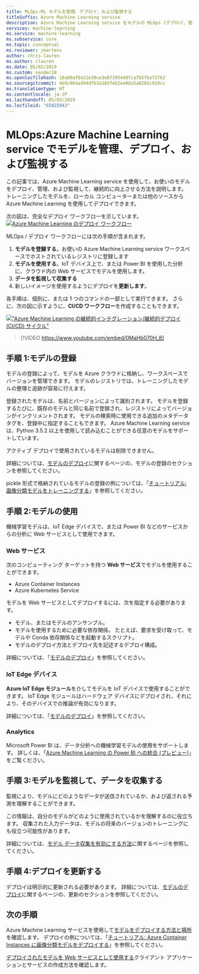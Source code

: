 ```yaml
---
title: MLOps:ML モデルを管理、デプロイ、および監視する
titleSuffix: Azure Machine Learning service
description: Azure Machine Learning service をモデルの MLOps (デプロイ、管理、および監視) に使用して、継続的にモデルを向上させる方法について説明します。 トレーニングしたモデルを、ローカル コンピューターまたは他のソースから Azure Machine Learning service を使用してデプロイできます。
services: machine-learning
ms.service: machine-learning
ms.subservice: core
ms.topic: conceptual
ms.reviewer: jmartens
author: chris-lauren
ms.author: clauren
ms.date: 05/02/2019
ms.custom: seodec18
ms.openlocfilehash: 18a80af8422e30ce3e87395449fca7b5f6a73762
ms.sourcegitcommit: 4b9c06dad94dfb3a103feb2ee0da5a6202c910cc
ms.translationtype: HT
ms.contentlocale: ja-JP
ms.lasthandoff: 05/02/2019
ms.locfileid: "65025043"
---
```

# <a name="mlops-manage-deploy-and-monitor-models-with-azure-machine-learning-service"></a>MLOps:Azure Machine Learning service でモデルを管理、デプロイ、および監視する

この記事では、Azure Machine Learning service を使用して、お使いのモデルをデプロイ、管理、および監視して、継続的に向上させる方法を説明します。 トレーニングしたモデルを、ローカル コンピューターまたは他のソースから Azure Machine Learning を使用してデプロイできます。 

次の図は、完全なデプロイ ワークフローを示しています。[![Azure Machine Learning のデプロイ ワークフロー](media/concept-model-management-and-deployment/deployment-pipeline.png)](media/concept-model-management-and-deployment/deployment-pipeline.png#lightbox)

MLOps / デプロイ ワークフローには次の手順が含まれます。
1. **モデルを登録する**。お使いの Azure Machine Learning service ワークスペースでホストされているレジストリに登録します
1. **モデルを使用する**。IoT デバイス上で、または Power BI を使用した分析に、クラウド内の Web サービスでモデルを使用します。
1. **データを監視して収集する**
1. 新しいイメージを使用するようにデプロイを**更新します**。

各手順は、個別に、または 1 つのコマンドの一部として実行できます。 さらに、次の図に示すように、**CI/CD ワークフロー**を作成することもできます。

[!["Azure Machine Learning の継続的インテグレーション/継続的デプロイ (CI/CD) サイクル"](media/concept-model-management-and-deployment/model-ci-cd.png)](media/concept-model-management-and-deployment/model-ci-cd.png#lightbox)

> [!VIDEO https://www.youtube.com/embed/0MaHb070H_8]

## <a name="step-1-register-model"></a>手順 1:モデルの登録

モデルの登録によって、モデルを Azure クラウドに格納し、ワークスペースでバージョンを管理できます。 モデルのレジストリでは、トレーニングしたモデルの整理と追跡が容易に行えます。
 
登録されたモデルは、名前とバージョンによって識別されます。 モデルを登録するたびに、既存のモデルと同じ名前で登録され、レジストリによってバージョンがインクリメントされます。 モデルの検索時に使用できる追加のメタデータ タグを、登録中に指定することもできます。 Azure Machine Learning service は、Python 3.5.2 以上を使用して読み込むことができる任意のモデルをサポートしています。

アクティブ デプロイで使用されているモデルは削除できません。

詳細については、[モデルのデプロイ](how-to-deploy-and-where.md#registermodel)に関するページの、モデルの登録のセクションを参照してください。

pickle 形式で格納されているモデルの登録の例については、「[チュートリアル: 画像分類モデルをトレーニングする](tutorial-deploy-models-with-aml.md)」を参照してください。

## <a name="step-2-use-the-model"></a>手順 2:モデルの使用

機械学習モデルは、IoT Edge デバイスで、または Power BI などのサービスからの分析に Web サービスとして使用できます。

### <a name="web-service"></a>Web サービス

次のコンピューティング ターゲットを持つ **Web サービス**でモデルを使用することができます。

* Azure Container Instances
* Azure Kubernetes Service

モデルを Web サービスとしてデプロイするには、次を指定する必要があります。

* モデル、またはモデルのアンサンブル。
* モデルを使用するために必要な依存関係。 たとえば、要求を受け取って、モデルや Conda 依存関係などを起動するスクリプト。
* モデルのデプロイ方法とデプロイ先を記述するデプロイ構成。

詳細については、「[モデルのデプロイ](how-to-deploy-and-where.md)」を参照してください。

### <a name="iot-edge-devices"></a>IoT Edge デバイス

**Azure IoT Edge モジュール**を介してモデルを IoT デバイスで使用することができます。 IoT Edge モジュールはハードウェア デバイスにデプロイされ、それにより、そのデバイスでの推論が有効になります。

詳細については、「[モデルのデプロイ](how-to-deploy-and-where.md)」を参照してください。

### <a name="analytics"></a>Analytics

Microsoft Power BI は、データ分析への機械学習モデルの使用をサポートします。 詳しくは、「[Azure Machine Learning の Power BI への統合 (プレビュー)](https://docs.microsoft.com/power-bi/service-machine-learning-integration)」をご覧ください。

## <a name="step-3-monitor-models-and-collect-data"></a>手順 3:モデルを監視して、データを収集する

監視により、モデルにどのようなデータが送信されているか、および返される予測を理解することができます。

この情報は、自分のモデルがどのように使用されているかを理解するのに役立ちます。 収集された入力データは、モデルの将来のバージョンのトレーニングにも役立つ可能性があります。

詳細については、[モデル データ収集を有効にする方法](how-to-enable-data-collection.md)に関するページを参照してください。

## <a name="step-4-update-the-deployment"></a>手順 4:デプロイを更新する

デプロイは明示的に更新される必要があります。 詳細については、[モデルのデプロイ](how-to-deploy-and-where.md#update)に関するページの、更新のセクションを参照してください。

## <a name="next-steps"></a>次の手順

Azure Machine Learning サービスを使用して[モデルをデプロイする方法と場所](how-to-deploy-and-where.md)を確認します。 デプロイの例については、「[チュートリアル: Azure Container Instances に画像分類モデルをデプロイする](tutorial-deploy-models-with-aml.md)」を参照してください。

[デプロイされたモデルを Web サービスとして使用する](how-to-consume-web-service.md)クライアント アプリケーションとサービスの作成方法を確認します。
